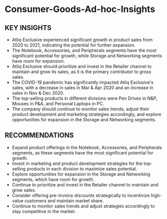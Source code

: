 # Consumer-Goods-Ad-hoc-Insights
## KEY INSIGHTS
- Atliq Exclusive experienced significant growth in product sales from 2020 to 2021, indicating the potential for further expansion.
- The Notebook, Accessories, and Peripherals segments have the most significant potential for growth, while Storage and Networking segments have room for expansion.
- Atliq Exclusive should prioritize and invest in the Retailer channel to maintain and grow its sales, as it is the primary contributor to gross sales.
- The COVID-19 pandemic has significantly impacted Atliq Exclusive's sales, with a decrease in sales in Mar & Apr 2020 and an increase in sales in Nov & Dec 2020.
- The top-selling products in different divisions were Pen Drives in N&P, Mouses in P&A, and Personal Laptops in PC.
- The company should continue to monitor sales trends, adjust their product development and marketing strategies accordingly, and explore opportunities for expansion in the Storage and Networking segments.
## RECOMMENDATIONS
- Expand product offerings in the Notebook, Accessories, and Peripherals segments, as these segments have the most significant potential for growth.
- Invest in marketing and product development strategies for the top-selling products in each division to maximize sales potential.
- Explore opportunities for expansion in the Storage and Networking segments, which have room for growth.
- Continue to prioritize and invest in the Retailer channel to maintain and grow sales.
- Consider offering pre-invoice discounts strategically to incentivize high-value customers and maintain market share.
- Continue to monitor sales trends and adjust strategies accordingly to stay competitive in the market.
